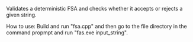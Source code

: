 Validates a deterministic FSA and checks whether it accepts or rejects a given string.

How to use:
Build and run "fsa.cpp" and then go to the file directory in the command propmpt and run "fas.exe input_string".
